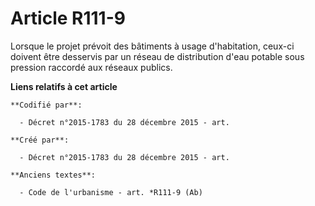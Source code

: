 # Article R111-9

Lorsque le projet prévoit des bâtiments à usage d'habitation, ceux-ci doivent être desservis par un réseau de distribution
d'eau potable sous pression raccordé aux réseaux publics.

**Liens relatifs à cet article**

	**Codifié par**:

	  - Décret n°2015-1783 du 28 décembre 2015 - art.

	**Créé par**:

	  - Décret n°2015-1783 du 28 décembre 2015 - art.

	**Anciens textes**:

	  - Code de l'urbanisme - art. *R111-9 (Ab)
